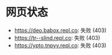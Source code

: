 # 网页状态
- https://deo.babox.repl.co: 失败 (403)
- https://tr--slind.repl.co: 失败 (403)
- https://ypto.tnpyv.repl.co: 失败 (403)
